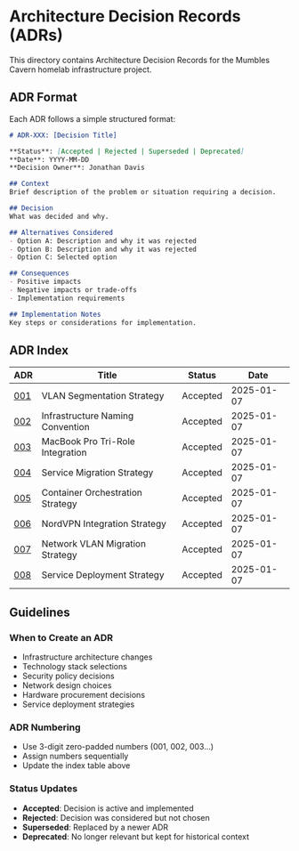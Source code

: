 # Architecture Decision Records (ADRs)

This directory contains Architecture Decision Records for the Mumbles Cavern homelab infrastructure project.

## ADR Format

Each ADR follows a simple structured format:

```markdown
# ADR-XXX: [Decision Title]

**Status**: [Accepted | Rejected | Superseded | Deprecated]  
**Date**: YYYY-MM-DD  
**Decision Owner**: Jonathan Davis

## Context
Brief description of the problem or situation requiring a decision.

## Decision
What was decided and why.

## Alternatives Considered
- Option A: Description and why it was rejected
- Option B: Description and why it was rejected
- Option C: Selected option

## Consequences
- Positive impacts
- Negative impacts or trade-offs
- Implementation requirements

## Implementation Notes
Key steps or considerations for implementation.
```

## ADR Index

| ADR | Title | Status | Date |
|-----|-------|---------|------|
| [001](001-vlan-segmentation-strategy.md) | VLAN Segmentation Strategy | Accepted | 2025-01-07 |
| [002](002-naming-convention-standard.md) | Infrastructure Naming Convention | Accepted | 2025-01-07 |
| [003](003-macbook-pro-integration.md) | MacBook Pro Tri-Role Integration | Accepted | 2025-01-07 |
| [004](004-migration-strategy.md) | Service Migration Strategy | Accepted | 2025-01-07 |
| [005](005-service-architecture.md) | Container Orchestration Strategy | Accepted | 2025-01-07 |
| [006](006-vpn-integration-strategy.md) | NordVPN Integration Strategy | Accepted | 2025-01-07 |
| [007](007-network-vlan-migration-strategy.md) | Network VLAN Migration Strategy | Accepted | 2025-01-07 |
| [008](008-service-deployment-strategy.md) | Service Deployment Strategy | Accepted | 2025-01-07 |

## Guidelines

### When to Create an ADR
- Infrastructure architecture changes
- Technology stack selections
- Security policy decisions
- Network design choices
- Hardware procurement decisions
- Service deployment strategies

### ADR Numbering
- Use 3-digit zero-padded numbers (001, 002, 003...)
- Assign numbers sequentially
- Update the index table above

### Status Updates
- **Accepted**: Decision is active and implemented
- **Rejected**: Decision was considered but not chosen
- **Superseded**: Replaced by a newer ADR
- **Deprecated**: No longer relevant but kept for historical context